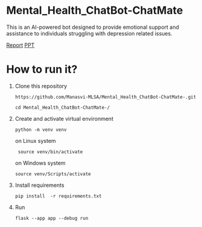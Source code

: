 # Mental_Health_ChatBot-ChatMate

This is an AI-powered bot designed to provide emotional support and assistance to individuals struggling with depression related issues. 

[Report](https://drive.google.com/file/d/19rJYfDUgNkrlRV7CfNclJ0WaCurlOfoW/view?usp=sharing) [PPT](https://docs.google.com/presentation/d/1QJSz8FfgkAn8F0L6AaoDMntKxW-yYZ2pPyiK8Y7TjUo/edit?usp=sharing)

# How to run it?

1. Clone this repository

    ```
   https://github.com/Manasvi-MLSA/Mental_Health_ChatBot-ChatMate-.git
   ```
   ```
   cd Mental_Health_ChatBot-ChatMate-/
   ```



2. Create and activate virtual environment
   
   ```
   python -m venv venv
    ```
   on Linux system
    ```
     source venv/bin/activate
    ```
   on Windows system
    ```
    source venv/Scripts/activate
     ```
5. Install requirements
    ```
    pip install  -r requirements.txt
    ```
6. Run
    ```
    flask --app app --debug run
     ```




